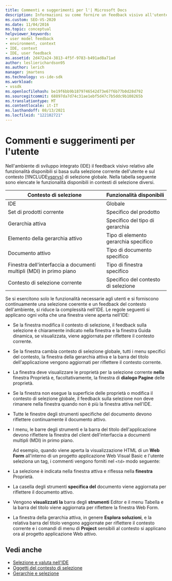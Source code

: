 ```yaml
---
title: Commenti e suggerimenti per l'| Microsoft Docs
description: Informazioni su come fornire un feedback visivo all'utente sulle funzionalità disponibili nell Visual Studio di sviluppo integrato (IDE).
ms.custom: SEO-VS-2020
ms.date: 11/04/2016
ms.topic: conceptual
helpviewer_keywords:
- user model feedback
- environment, context
- IDE, context
- IDE, user feedback
ms.assetid: 2d472a24-3813-4f5f-9783-b491ad8a71ad
author: leslierichardson95
ms.author: lerich
manager: jmartens
ms.technology: vs-ide-sdk
ms.workload:
- vssdk
ms.openlocfilehash: be19f6bb9b1879746542d73e67f6b77b0d28d792
ms.sourcegitcommit: 68897da7d74c31ae1ebf5d47c7b5ddc9b108265b
ms.translationtype: MT
ms.contentlocale: it-IT
ms.lasthandoff: 08/13/2021
ms.locfileid: "122102721"
---
```

# <a name="feedback-to-the-user"></a>Commenti e suggerimenti per l'utente
Nell'ambiente di sviluppo integrato (IDE) il feedback visivo relativo alle funzionalità disponibili si basa sulla selezione corrente dell'utente e sul contesto [!INCLUDE[vsprvs](../../code-quality/includes/vsprvs_md.md)] di selezione globale. Nella tabella seguente sono elencate le funzionalità disponibili in contesti di selezione diversi.

|Contesto di selezione|Funzionalità disponibili|
|-----------------------|-----------------------------|
|IDE|Globale|
|Set di prodotti corrente|Specifico del prodotto|
|Gerarchia attiva|Specifico del tipo di gerarchia|
|Elemento della gerarchia attivo|Tipo di elemento gerarchia specifico|
|Documento attivo|Tipo di documento specifico|
|Finestra dell'interfaccia a documenti multipli (MDI) in primo piano|Tipo di finestra specifico|
|Contesto di selezione corrente|Specifico del contesto di selezione|

 Se si esercitono solo le funzionalità necessarie agli utenti e si forniscono continuamente una selezione coerente e un feedback del contesto dell'ambiente, si riduce la complessità nell'IDE. Le regole seguenti si applicano ogni volta che una finestra viene aperta nell'IDE:

- Se la finestra modifica il contesto di selezione, il feedback  sulla selezione è chiaramente indicato nella finestra e la finestra Guida dinamica, se visualizzata, viene aggiornata per riflettere il contesto corrente.

- Se la finestra cambia contesto di selezione globale, tutti i menu specifici del contesto, la finestra della gerarchia attiva e la barra del titolo dell'applicazione vengono aggiornati per riflettere il contesto corrente.

- La finestra deve visualizzare le proprietà per la selezione corrente **nella** finestra Proprietà e, facoltativamente, la finestra di **dialogo Pagine** delle proprietà.

- Se la finestra non esegue la superficie delle proprietà o modifica il contesto di selezione globale, il feedback sulla selezione non deve rimanere nella finestra quando non è più la finestra attiva nell'IDE.

- Tutte le finestre degli strumenti specifiche del documento devono riflettere continuamente il documento attivo.

- I menu, le barre degli strumenti e la barra del titolo dell'applicazione devono riflettere la finestra del client dell'interfaccia a documenti multipli (MDI) in primo piano.

  Ad esempio, quando viene aperta la visualizzazione HTML di un **Web Form** all'interno di un progetto applicazione Web Visual Basic e l'utente seleziona un tag, i commenti vengono forniti nel `<td>` modo seguente:

- La selezione è indicata nella finestra attiva e riflessa nella **finestra** Proprietà.

- La casella degli strumenti **specifica del** documento viene aggiornata per riflettere il documento attivo.

- Vengono **visualizzati la** barra degli **strumenti** Editor e il menu Tabella e la barra del titolo viene aggiornata per riflettere la finestra Web Form.

- La finestra della gerarchia attiva, in genere **Esplora soluzioni**, e la relativa barra del titolo vengono aggiornate per riflettere il contesto corrente e i comandi di menu di **Project** sensibili al contesto si applicano ora al progetto applicazione Web attivo.

## <a name="see-also"></a>Vedi anche
- [Selezione e valuta nell'IDE](../../extensibility/internals/selection-and-currency-in-the-ide.md)
- [Oggetti del contesto di selezione](../../extensibility/internals/selection-context-objects.md)
- [Gerarchie e selezione](../../extensibility/internals/hierarchies-and-selection.md)
